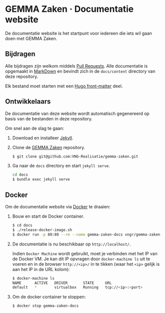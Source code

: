 # GEMMA Zaken &middot; Documentatie website

De documentatie website is het startpunt voor iedereen die iets wil gaan doen
met GEMMA Zaken.


## Bijdragen

Alle bijdragen zijn welkom middels
[Pull Requests](https://github.com/VNG-Realisatie/gemma-zaken/pulls). Alle
documentatie is opgemaakt in
[MarkDown](https://github.com/adam-p/markdown-here/wiki/Markdown-Cheatsheet)
en bevindt zich in de `docs/content` directory van deze repository.

Elk bestand moet starten met een
[Hugo front-matter](https://gohugo.io/content-management/front-matter/) deel.


## Ontwikkelaars

De documentatie van deze website wordt automatisch gegenereerd op basis van de
bestanden in deze repository.

Om snel aan de slag te gaan:

1. Download en installeer [Jekyll](https://jekyllrb.com/).

2. Clone de [GEMMA Zaken](https://github.com/VNG-Realisatie/gemma-zaken)
   repository.
   ```bash
   $ git clone git@github.com:VNG-Realisatie/gemma-zaken.git
   ```

3. Ga naar de `docs` directory en start `jekyll serve`.
   ```bash
   cd docs
   $ bundle exec jekyll serve
   ```

## Docker

Om de documentatie website via [Docker](https://docs.docker.com/) te draaien:

1. Bouw en start de Docker container.
   ```bash
   $ cd docs
   $ ./release-docker-image.sh
   $ docker run -p 80:80 --rm --name gemma-zaken-docs vngr/gemma-zaken-docs
   ```

2. De documentatie is nu beschikbaar op `http://localhost/`.

   Indien `Docker Machine` wordt gebruikt, moet je verbinden met het IP van de
   Docker VM. Je kan dit IP opvragen door `docker-machine ls` uit te voeren en
   in de browser `http://<ip>/` in te tikken (waar het `<ip>` gelijk is aan
   het IP in de URL kolom):
   ```bash
   $ docker-machine ls
   NAME      ACTIVE   DRIVER       STATE     URL
   default   *        virtualbox   Running   tcp://<ip>:<port>
   ```

3. Om de docker container te stoppen:
   ```bash
   $ docker stop gemma-zaken-docs
   ```
